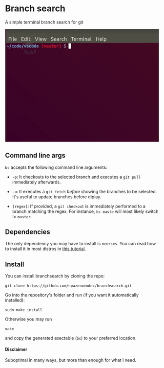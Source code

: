 # Branch search

A simple terminal branch search for git

![example](img.gif)

## Command line args

`bs` accepts the following command line arguments:

- `-p`: It checkouts to the selected branch and executes a `git pull`
    immediately afterwards.

- `-u`: It executes a `git fetch` _before_ showing the branches to be selected. It's useful to update branches before diplay.

- `[regex]`: If provided, a `git checkout` is immediately performed to a branch matching the regex. For instance, `bs maste` will most likely switch to `master`.

## Dependencies

The only dependency you may have to install is `ncurses`. You can read
how to install it in most distros in [this tutorial](https://www.osetc.com/en/how-to-install-ncurse-library-in-ubuntu-debian-centos-fedora-linux.html).

## Install

You can install branchsearch by cloning the repo:

`git clone https://github.com/npazosmendez/branchsearch.git`

Go into the repository's folder and run (if you want it automatically installed):

`sudo make install`

Otherwise you may run

`make`

and copy the generated exectable (`bs`) to your preferred location.

#### Disclaimer

Suboptimal in many ways, but more than enough for what I need.
